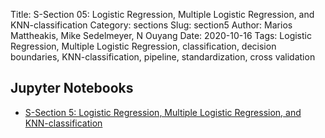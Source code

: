 Title: S-Section 05:  Logistic Regression, Multiple Logistic Regression, and KNN-classification
Category: sections
Slug: section5
Author: Marios Mattheakis, Mike Sedelmeyer, N Ouyang
Date: 2020-10-16
Tags:   Logistic Regression, Multiple Logistic Regression, classification, decision boundaries,  KNN-classification, pipeline, standardization, cross validation

## Jupyter Notebooks

- [S-Section 5: Logistic Regression, Multiple Logistic Regression, and KNN-classification ]({filename}notebook/cs109a_section_5.ipynb)


